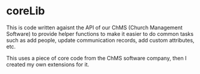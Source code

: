 coreLib
=======

This is code written agaisnt the API of our ChMS (Church Management Software) to provide helper functions to make it easier to do common tasks such as add people, update communication records, add custom attributes, etc.

This uses a piece of core code from the ChMS software company, then I created my own extensions for it.
